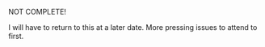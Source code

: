 NOT COMPLETE!

I will have to return to this at a later date.  More pressing issues to attend to first.